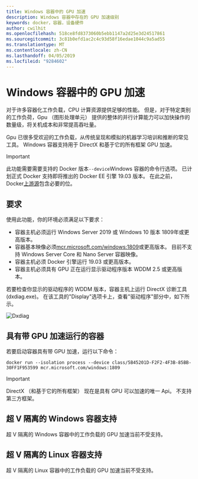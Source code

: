 ```yaml
---
title: Windows 容器中的 GPU 加速
description: Windows 容器中存在的 GPU 加速级别
keywords: docker，容器，设备硬件
author: cwilhit
ms.openlocfilehash: 518ce8fd8373060b5ebb1147a2d25e3d24517861
ms.sourcegitcommit: 3c81b0efd1ac2c4c93d58f16edae1044c9a5ad55
ms.translationtype: MT
ms.contentlocale: zh-CN
ms.lasthandoff: 04/05/2019
ms.locfileid: "9284602"
---
```

# <a name="gpu-acceleration-in-windows-containers"></a>Windows 容器中的 GPU 加速

对于许多容器化工作负载，CPU 计算资源提供足够的性能。 但是，对于特定类别的工作负荷，Gpu （图形处理单元） 提供的整体的并行计算能力可以加快操作的数量级，将关机成本和非常提高吞吐量。

Gpu 已很多受欢迎的工作负载，从传统呈现和模拟的机器学习培训和推断的常见工具。 Windows 容器支持用于 DirectX 和基于它的所有框架 GPU 加速。

> [!IMPORTANT]
> 此功能需要需要支持的 Docker 版本`--device`Windows 容器的命令行选项。 已计划正式 Docker 支持即将推出的 Docker EE 引擎 19.03 版本。 在此之前，Docker[上游源](https://master.dockerproject.org/)包含必要的位。

## <a name="requirements"></a>要求

使用此功能，你的环境必须满足以下要求：
- 容器主机必须运行 Windows Server 2019 或 Windows 10 版本 1809年或更高版本。
- 容器基本映像必须[mcr.microsoft.com/windows:1809](https://hub.docker.com/_/microsoft-windowsfamily-windows)或更高版本。 目前不支持 Windows Server Core 和 Nano Server 容器映像。
- 容器主机必须 Docker 引擎运行 19.03 或更高版本。
- 容器主机必须具有 GPU 正在运行显示驱动程序版本 WDDM 2.5 或更高版本。

若要检查你显示的驱动程序的 WDDM 版本，容器主机上运行 DirectX 诊断工具 (dxdiag.exe)。 在该工具的"Display"选项卡上，查看"驱动程序"部分中，如下所示。

![Dxdiag](media/dxdiag.png)

## <a name="run-a-container-with-gpu-acceleration"></a>具有带 GPU 加速运行的容器

若要启动容器具有带 GPU 加速，运行以下命令：

```shell
docker run --isolation process --device class/5B45201D-F2F2-4F3B-85BB-30FF1F953599 mcr.microsoft.com/windows:1809
```

> [!IMPORTANT]
> DirectX （和基于它的所有框架） 现在是具有 GPU 可以加速的唯一 Api。 不支持第三方框架。

## <a name="hyper-v-isolated-windows-container-support"></a>超 V 隔离的 Windows 容器支持

超 V 隔离的 Windows 容器中的工作负载的 GPU 加速当前不受支持。

## <a name="hyper-v-isolated-linux-container-support"></a>超 V 隔离的 Linux 容器支持

超 V 隔离的 Linux 容器中的工作负载的 GPU 加速当前不受支持。

